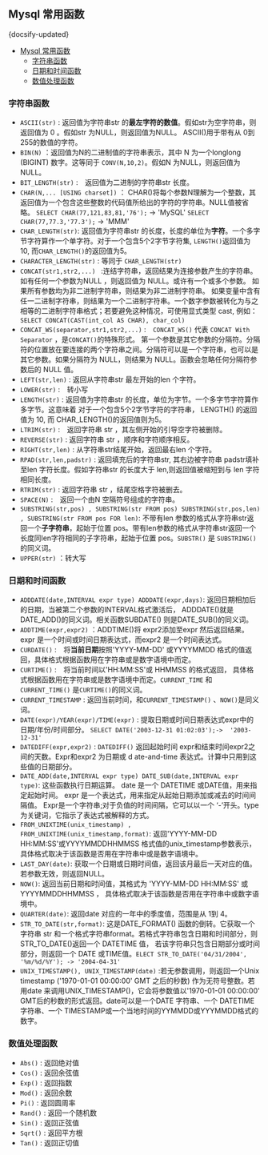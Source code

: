 ## Mysql 常用函数
{docsify-updated}

- [Mysql 常用函数](#mysql-常用函数)
	- [字符串函数](#字符串函数)
	- [日期和时间函数](#日期和时间函数)
	- [数值处理函数](#数值处理函数)


### 字符串函数

+ `ASCII(str)` : 返回值为字符串str 的**最左字符的数值**。假如str为空字符串，则返回值为 0 。假如str 为NULL，则返回值为NULL。 ASCII()用于带有从 0到255的数值的字符。
+ `BIN(N)` ：返回值为N的二进制值的字符串表示，其中 N 为一个longlong (BIGINT) 数字。这等同于 `CONV(N,10,2)`。假如N 为NULL，则返回值为 NULL。
+ `BIT_LENGTH(str)` :　返回值为二进制的字符串str 长度。
+ `CHAR(N,... [USING charset])` ： CHAR()将每个参数N理解为一个整数，其返回值为一个包含这些整数的代码值所给出的字符的字符串。NULL值被省略。
	`SELECT CHAR(77,121,83,81,'76');` -> 'MySQL'
	`SELECT CHAR(77,77.3,'77.3');` -> 'MMM'
+ `CHAR_LENGTH(str)`: 返回值为字符串str 的长度，长度的单位为**字符**。一个多字节字符算作一个单字符。对于一个包含5个2字节字符集, `LENGTH()`返回值为 10, 而`CHAR_LENGTH()`的返回值为5。
+ `CHARACTER_LENGTH(str)` : 等同于 `CHAR_LENGTH(str)`
+ `CONCAT(str1,str2,...) ` :连结字符串，返回结果为连接参数产生的字符串。如有任何一个参数为NULL ，则返回值为 NULL。或许有一个或多个参数。 如果所有参数均为非二进制字符串，则结果为非二进制字符串。 如果变量中含有任一二进制字符串，则结果为一个二进制字符串。一个数字参数被转化为与之相等的二进制字符串格式；若要避免这种情况，可使用显式类型 cast, 例如： `SELECT CONCAT(CAST(int_col AS CHAR), char_col)`
+ `CONCAT_WS(separator,str1,str2,...)` :　`CONCAT_WS()` 代表 `CONCAT With Separator` ，是`CONCAT()`的特殊形式。 第一个参数是其它参数的分隔符。分隔符的位置放在要连接的两个字符串之间。分隔符可以是一个字符串，也可以是其它参数。如果分隔符为 NULL，则结果为 NULL。函数会忽略任何分隔符参数后的 NULL 值。
+ `LEFT(str,len)` : 返回从字符串str 最左开始的len 个字符。
+ `LOWER(str)` :　转小写
+ `LENGTH(str)` : 返回值为字符串str 的长度，单位为字节。一个多字节字符算作多字节。这意味着 对于一个包含5个2字节字符的字符串， LENGTH() 的返回值为 10, 而 CHAR_LENGTH()的返回值则为5。
+ `LTRIM(str)` :　返回字符串 str ，其左侧开始的引导空字符被删除。
+ `REVERSE(str)` : 返回字符串 str ，顺序和字符顺序相反。
+ `RIGHT(str,len)` : 从字符串str结尾开始，返回最右len 个字符。
+ `RPAD(str,len,padstr)` : 返回填充后的字符串str, 其右边被字符串 padstr填补至len 字符长度。假如字符串str 的长度大于 len,则返回值被缩短到与 len 字符相同长度。
+ `RTRIM(str)` : 返回字符串 str ，结尾空格字符被删去。
+ `SPACE(N)` :　返回一个由N 空隔符号组成的字符串。
+ `SUBSTRING(str,pos) , SUBSTRING(str FROM pos) SUBSTRING(str,pos,len) , SUBSTRING(str FROM pos FOR len)`: 不带有len 参数的格式从字符串str返回一个**子字符串**，起始于位置 pos。带有len参数的格式从字符串str返回一个长度同len字符相同的子字符串，起始于位置 pos。`SUBSTR()` 是 `SUBSTRING()`的同义词。
+ `UPPER(str)` ：转大写

### 日期和时间函数
+ `ADDDATE(date,INTERVAL expr type) ADDDATE(expr,days)`: 返回日期相加后的日期，当被第二个参数的INTERVAL格式激活后， ADDDATE()就是DATE_ADD()的同义词。相关函数SUBDATE() 则是DATE_SUB()的同义词。
+ `ADDTIME(expr,expr2)` ：ADDTIME()将 expr2添加至expr 然后返回结果。 expr 是一个时间或时间日期表达式，而expr2 是一个时间表达式。
+ `CURDATE()` :　将**当前日期**按照'YYYY-MM-DD' 或YYYYMMDD 格式的值返回，具体格式根据函数用在字符串或是数字语境中而定。
+ `CURTIME()` :　将当前时间以'HH:MM:SS'或 HHMMSS 的格式返回， 具体格式根据函数用在字符串或是数字语境中而定。`CURRENT_TIME` 和`CURRENT_TIME()` 是`CURTIME()`的同义词。
+ `CURRENT_TIMESTAMP` : 返回当前时间，和`CURRENT_TIMESTAMP()` 、`NOW()`是同义词。
+ `DATE(expr)/YEAR(expr)/TIME(expr)` : 提取日期或时间日期表达式expr中的日期/年份/时间部分。 `SELECT DATE('2003-12-31 01:02:03');->  '2003-12-31'`
+ `DATEDIFF(expr,expr2)` : `DATEDIFF()` 返回起始时间 expr和结束时间expr2之间的天数。Expr和expr2 为日期或 d ate-and-time 表达式。计算中只用到这些值的日期部分。
+ `DATE_ADD(date,INTERVAL expr type) DATE_SUB(date,INTERVAL expr type)`: 这些函数执行日期运算。 date 是一个 DATETIME 或DATE值，用来指定起始时间。 expr 是一个表达式，用来指定从起始日期添加或减去的时间间隔值。  Expr是一个字符串;对于负值的时间间隔，它可以以一个 ‘-’开头。type 为关键词，它指示了表达式被解释的方式。 
+ `FROM_UNIXTIME(unix_timestamp) , FROM_UNIXTIME(unix_timestamp,format)`: 返回'YYYY-MM-DD HH:MM:SS'或YYYYMMDDHHMMSS 格式值的unix_timestamp参数表示，具体格式取决于该函数是否用在字符串中或是数字语境中。
+ `LAST_DAY(date)`: 获取一个日期或日期时间值，返回该月最后一天对应的值。若参数无效，则返回NULL。
+ `NOW()`: 返回当前日期和时间值，其格式为 'YYYY-MM-DD HH:MM:SS' 或YYYYMMDDHHMMSS ， 具体格式取决于该函数是否用在字符串中或数字语境中。
+ `QUARTER(date)`: 返回date 对应的一年中的季度值，范围是从 1到 4。
+ `STR_TO_DATE(str,format)`: 这是DATE_FORMAT() 函数的倒转。它获取一个字符串 str 和一个格式字符串format。若格式字符串包含日期和时间部分，则 STR_TO_DATE()返回一个 DATETIME 值， 若该字符串只包含日期部分或时间部分，则返回一个 DATE 或TIME值。`ELECT STR_TO_DATE('04/31/2004', '%m/%d/%Y'); -> '2004-04-31'`
+ `UNIX_TIMESTAMP(), UNIX_TIMESTAMP(date)` :若无参数调用，则返回一个Unix timestamp ('1970-01-01 00:00:00' GMT 之后的秒数) 作为无符号整数。若用date 来调用UNIX_TIMESTAMP()，它会将参数值以'1970-01-01 00:00:00' GMT后的秒数的形式返回。date可以是一个DATE 字符串、一个 DATETIME字符串、一个 TIMESTAMP或一个当地时间的YYMMDD或YYYMMDD格式的数字。

### 数值处理函数
+ `Abs()` : 返回绝对值
+ `Cos()` : 返回余弦值
+ `Exp()` : 返回指数
+ `Mod()` : 返回余数
+ `Pi()` : 返回圆周率
+ `Rand()` : 返回一个随机数
+ `Sin()` : 返回正弦值
+ `Sqrt()` : 返回平方根
+ `Tan()` : 返回正切值